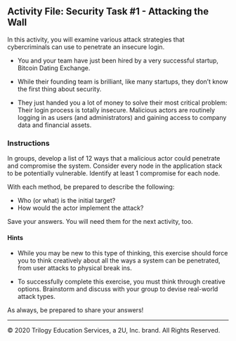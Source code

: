 ## Activity File: Security Task #1 - Attacking the Wall

In this activity, you will examine various attack strategies that cybercriminals can use to penetrate an insecure login. 

- You and your team have just been hired by a very successful startup, Bitcoin Dating Exchange. 

- While their founding team is brilliant, like many startups, they don’t know the first thing about security.

- They just handed you a lot of money to solve their most critical problem: Their login process is totally insecure. Malicious actors are routinely logging in as users (and administrators) and gaining access to company data and financial assets.

### Instructions

In groups, develop a list of 12 ways that a malicious actor could penetrate and compromise the system. Consider every node in the application stack to be potentially vulnerable. Identify at least 1 compromise for each node.

With each method, be prepared to describe the following:
  - Who (or what) is the initial target?
  - How would the actor implement the attack?

Save your answers. You will need them for the next activity, too.   

#### Hints

- While you may be new to this type of thinking, this exercise should force you to think creatively about all the ways a system can be penetrated, from user attacks to physical break ins. 

- To successfully complete this exercise, you must think through creative options. Brainstorm and discuss with your group to devise real-world attack types. 


As always, be prepared to share your answers!

---

© 2020 Trilogy Education Services, a 2U, Inc. brand. All Rights Reserved.    
